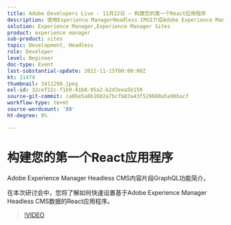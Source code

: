 ```yaml
---
title: Adobe Developers Live - 11月22日 — 构建您的第一个React应用程序
description: 使用Experience ManagerHeadless CMSI介绍Adobe Experience Manager Headless CMS Content Fragments GraphQL功能构建您的第一个React应用程序。在此会话中，您将了解如何快速设置基于Adobe Experience Manager Headless CMS数据的React应用程序。
solution: Experience Manager,Experience Manager Sites
product: experience manager
sub-product: sites
topic: Development, Headless
role: Developer
level: Beginner
doc-type: Event
last-substantial-update: 2022-11-15T00:00:00Z
kt: 11474
thumbnail: 3411298.jpeg
exl-id: 32cef22c-f1b9-41b8-95a2-b2d3eea5b150
source-git-commit: ca06e5a8b1602a7bcfb83a43f529680a5a96bacf
workflow-type: tm+mt
source-wordcount: '88'
ht-degree: 0%

---
```


# 构建您的第一个React应用程序

Adobe Experience Manager Headless CMS内容片段GraphQL功能简介。

在本次研讨会中，您将了解如何快速设置基于Adobe Experience Manager Headless CMS数据的React应用程序。

>[!VIDEO](https://video.tv.adobe.com/v/3411298/?quality=12&learn=on)
